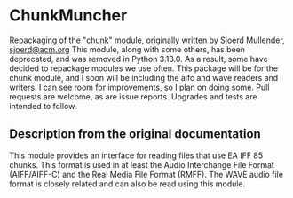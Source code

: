 # ChunkMuncher
Repackaging of the "chunk" module, originally written by Sjoerd Mullender, sjoerd@acm.org
This module, along with some others, has been deprecated, and was removed in Python 3.13.0. As a result, some have decided to repackage modules we use often. This package will be for the chunk module, and I soon will be including the aifc and wave readers and writers. I can see room for improvements, so I plan on doing some.
Pull requests are welcome, as are issue reports.
Upgrades and tests are intended to follow.

## Description from the original documentation

This module provides an interface for reading files that use EA IFF 85
chunks. This format is used in at least the Audio Interchange File
Format (AIFF/AIFF-C) and the Real Media File Format (RMFF). The WAVE
audio file format is closely related and can also be read using this
module.
